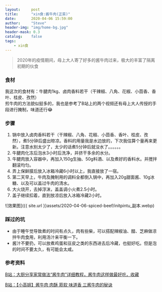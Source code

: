 ```yaml
---
layout:     post
title:      "xin食:酱牛肉(正菜)"
date:       2020-04-06 15:59:00
author:     "Steve"
header-img: "img/home-bg.jpg"
header-mask: 0.3
catalog:    false
tags:
    - xin食
---
```



> 2020年的疫情期间，母上大人寄了好多的酱牛肉过来，极大的丰富了隔离初期的伙食


### 食材

我这次的食材有：牛腱肉1kg、卤肉香料若干（干辣椒、八角、花椒、小茴香、香叶、桂皮、孜然）<br>
煎牛肉的方法貌似挺多的，我也是参考了B站上的两个视频还有母上大人传授的手段进行腌制，味道还行😂

### 步骤

1. 锅中放入卤肉香料若干（干辣椒、八角、花椒、小茴香、香叶、桂皮、孜然），煮5分钟后盛出晾凉。香料的用量我是水边放的，下次我估算个量再来更新。注意水别太少了，太少的话煮5分钟后就没水了。。。。。。
2. 牛腱肉化冻后泡水3小时后洗净，并挤干多余的水分。
3. 牛腱肉放入容器中，再加入150g生抽、50g料酒、以及煮好的香料水。并搅拌翻滚均匀。
4. 弄上保鲜膜后放入冰箱冷藏6小时以上，我直接放了一宿。
5. 第二天早上，牛肉及腌制用的调料全都倒入锅中，再加入20g甜面酱、10g冰糖、以及可以盖过牛肉的清水。
6. 大火烧开，去掉浮沫，盖盖调小火煮2.5小时。
7. 盖子继续扣着，直到放凉后放入冰箱冷藏2小时。

![效果图]({{ site.url }}assets/2020-04-06-spiced-beef/initpintu_副本.webp)

### 踩过的坑

- 由于睡午觉导致煮的时间有点久，肉有些柴，可以搭配辣椒油、醋、芝麻做凉拌牛肉食用，利用汤汁来平衡一下。
- 酱汁不要扔，可以放煮鸡蛋和豆皮之类的东西进去后冷藏，也挺好吃。但是泡的时间不要太久，有可能会太咸。

### 参考资料

[B站：大厨分享家常做法“酱牛肉”详细教程，酱牛肉这样做最好吃，收藏](https://www.bilibili.com/video/BV1K4411s7ok/)

[B站：【小高姐】酱牛肉 肉酥 筋软 味道香 三酱牛肉的秘诀](https://www.bilibili.com/video/BV1VW41147Fh/)